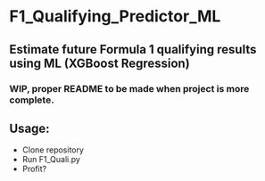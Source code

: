 # F1_Qualifying_Predictor_ML

## Estimate future Formula 1 qualifying results using ML (XGBoost Regression)

### WIP, proper README to be made when project is more complete. 


## Usage:

- Clone repository
- Run F1_Quali.py
- Profit?
